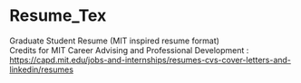 # Resume_Tex
Graduate Student Resume (MIT inspired resume format) <br/>
Credits for MIT Career Advising and Professional Development : https://capd.mit.edu/jobs-and-internships/resumes-cvs-cover-letters-and-linkedin/resumes
